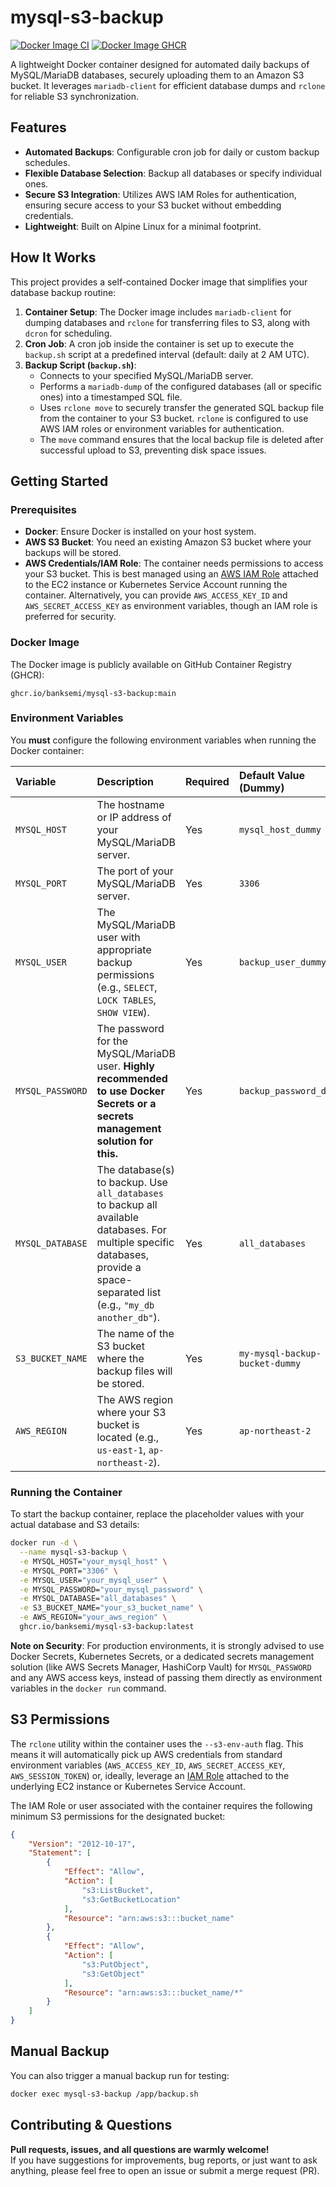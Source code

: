 # mysql-s3-backup

[![Docker Image CI](https://github.com/banksemi/mysql-s3-backup/actions/workflows/build.yaml/badge.svg)](https://github.com/banksemi/mysql-s3-backup/actions/workflows/build.yaml)
[![Docker Image GHCR](https://img.shields.io/badge/Docker%20Image-ghcr.io%2Fbanksemi%2Fmysql--s3--backup-blue)](https://github.com/users/banksemi/packages/container/package/mysql-s3-backup)

A lightweight Docker container designed for automated daily backups of MySQL/MariaDB databases, securely uploading them to an Amazon S3 bucket. It leverages `mariadb-client` for efficient database dumps and `rclone` for reliable S3 synchronization.

## Features

*   **Automated Backups**: Configurable cron job for daily or custom backup schedules.
*   **Flexible Database Selection**: Backup all databases or specify individual ones.
*   **Secure S3 Integration**: Utilizes AWS IAM Roles for authentication, ensuring secure access to your S3 bucket without embedding credentials.
*   **Lightweight**: Built on Alpine Linux for a minimal footprint.

## How It Works

This project provides a self-contained Docker image that simplifies your database backup routine:

1.  **Container Setup**: The Docker image includes `mariadb-client` for dumping databases and `rclone` for transferring files to S3, along with `dcron` for scheduling.
2.  **Cron Job**: A cron job inside the container is set up to execute the `backup.sh` script at a predefined interval (default: daily at 2 AM UTC).
3.  **Backup Script (`backup.sh`)**:
    *   Connects to your specified MySQL/MariaDB server.
    *   Performs a `mariadb-dump` of the configured databases (all or specific ones) into a timestamped SQL file.
    *   Uses `rclone move` to securely transfer the generated SQL backup file from the container to your S3 bucket. `rclone` is configured to use AWS IAM roles or environment variables for authentication.
    *   The `move` command ensures that the local backup file is deleted after successful upload to S3, preventing disk space issues.

## Getting Started

### Prerequisites

*   **Docker**: Ensure Docker is installed on your host system.
*   **AWS S3 Bucket**: You need an existing Amazon S3 bucket where your backups will be stored.
*   **AWS Credentials/IAM Role**: The container needs permissions to access your S3 bucket. This is best managed using an [AWS IAM Role](https://docs.aws.amazon.com/AWSEC2/latest/UserGuide/iam-roles-for-amazon-ec2.html) attached to the EC2 instance or Kubernetes Service Account running the container. Alternatively, you can provide `AWS_ACCESS_KEY_ID` and `AWS_SECRET_ACCESS_KEY` as environment variables, though an IAM role is preferred for security.

### Docker Image

The Docker image is publicly available on GitHub Container Registry (GHCR):

```
ghcr.io/banksemi/mysql-s3-backup:main
```

### Environment Variables

You **must** configure the following environment variables when running the Docker container:

| Variable         | Description                                                                                                                                              | Required | Default Value (Dummy)             |
| :--------------- | :------------------------------------------------------------------------------------------------------------------------------------------------------- | :------- | :-------------------------------- |
| `MYSQL_HOST`     | The hostname or IP address of your MySQL/MariaDB server.                                                                                                 | Yes      | `mysql_host_dummy`                |
| `MYSQL_PORT`     | The port of your MySQL/MariaDB server.                                                                                                                   | Yes      | `3306`                            |
| `MYSQL_USER`     | The MySQL/MariaDB user with appropriate backup permissions (e.g., `SELECT`, `LOCK TABLES`, `SHOW VIEW`).                                                | Yes      | `backup_user_dummy`               |
| `MYSQL_PASSWORD` | The password for the MySQL/MariaDB user. **Highly recommended to use Docker Secrets or a secrets management solution for this.**                             | Yes      | `backup_password_dummy`           |
| `MYSQL_DATABASE` | The database(s) to backup. Use `all_databases` to backup all available databases. For multiple specific databases, provide a space-separated list (e.g., `"my_db another_db"`). | Yes | `all_databases`                   |
| `S3_BUCKET_NAME` | The name of the S3 bucket where the backup files will be stored.                                                                                         | Yes      | `my-mysql-backup-bucket-dummy`    |
| `AWS_REGION`     | The AWS region where your S3 bucket is located (e.g., `us-east-1`, `ap-northeast-2`).                                                                   | Yes      | `ap-northeast-2`                  |

### Running the Container

To start the backup container, replace the placeholder values with your actual database and S3 details:

```bash
docker run -d \
  --name mysql-s3-backup \
  -e MYSQL_HOST="your_mysql_host" \
  -e MYSQL_PORT="3306" \
  -e MYSQL_USER="your_mysql_user" \
  -e MYSQL_PASSWORD="your_mysql_password" \
  -e MYSQL_DATABASE="all_databases" \
  -e S3_BUCKET_NAME="your_s3_bucket_name" \
  -e AWS_REGION="your_aws_region" \
  ghcr.io/banksemi/mysql-s3-backup:latest
```

**Note on Security**: For production environments, it is strongly advised to use Docker Secrets, Kubernetes Secrets, or a dedicated secrets management solution (like AWS Secrets Manager, HashiCorp Vault) for `MYSQL_PASSWORD` and any AWS access keys, instead of passing them directly as environment variables in the `docker run` command.

## S3 Permissions

The `rclone` utility within the container uses the `--s3-env-auth` flag. This means it will automatically pick up AWS credentials from standard environment variables (`AWS_ACCESS_KEY_ID`, `AWS_SECRET_ACCESS_KEY`, `AWS_SESSION_TOKEN`) or, ideally, leverage an [IAM Role](https://docs.aws.amazon.com/IAM/latest/UserGuide/id_roles_use_switch-role-cli_docker.html) attached to the underlying EC2 instance or Kubernetes Service Account.

The IAM Role or user associated with the container requires the following minimum S3 permissions for the designated bucket:

```json
{
    "Version": "2012-10-17",
    "Statement": [
        {
            "Effect": "Allow",
            "Action": [
                "s3:ListBucket",
                "s3:GetBucketLocation"
            ],
            "Resource": "arn:aws:s3:::bucket_name"
        },
        {
            "Effect": "Allow",
            "Action": [
                "s3:PutObject",
                "s3:GetObject"
            ],
            "Resource": "arn:aws:s3:::bucket_name/*"
        }
    ]
}
```

## Manual Backup


You can also trigger a manual backup run for testing:

```bash
docker exec mysql-s3-backup /app/backup.sh
```


## Contributing & Questions

**Pull requests, issues, and all questions are warmly welcome!**  
If you have suggestions for improvements, bug reports, or just want to ask anything, please feel free to open an issue or submit a merge request (PR).

